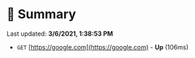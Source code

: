 # 📖 Summary
Last updated: **3/6/2021, 1:38:53 PM**

- `GET` [https://google.com](https://google.com) - **Up** (106ms)
